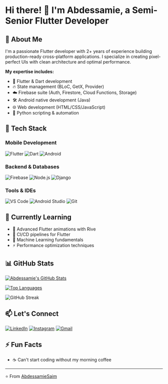 # Hi there! 👋 I'm Abdessamie, a Semi-Senior Flutter Developer


## 🚀 About Me
I'm a passionate Flutter developer with 2+ years of experience building production-ready cross-platform applications. I specialize in creating pixel-perfect UIs with clean architecture and optimal performance.

**My expertise includes:**
- 📱 Flutter & Dart development
- 🔥 State management (BLoC, GetX, Provider)
- ☁️ Firebase suite (Auth, Firestore, Cloud Functions, Storage)
- 🛠️ Android native development (Java)
- 🌐 Web development (HTML/CSS/JavaScript)
- 🐍 Python scripting & automation

## 🔧 Tech Stack

### Mobile Development
![Flutter](https://img.shields.io/badge/Flutter-02569B?style=for-the-badge&logo=flutter&logoColor=white)
![Dart](https://img.shields.io/badge/Dart-0175C2?style=for-the-badge&logo=dart&logoColor=white)
![Android](https://img.shields.io/badge/Android-3DDC84?style=for-the-badge&logo=android&logoColor=white)

### Backend & Databases
![Firebase](https://img.shields.io/badge/Firebase-FFCA28?style=for-the-badge&logo=firebase&logoColor=black)
![Node.js](https://img.shields.io/badge/Node.js-339933?style=for-the-badge&logo=nodedotjs&logoColor=white)
![Django](https://img.shields.io/badge/Django-092E20?style=for-the-badge&logo=django&logoColor=white)


### Tools & IDEs
![VS Code](https://img.shields.io/badge/VS_Code-007ACC?style=for-the-badge&logo=visual-studio-code&logoColor=white)
![Android Studio](https://img.shields.io/badge/Android_Studio-3DDC84?style=for-the-badge&logo=android-studio&logoColor=white)
![Git](https://img.shields.io/badge/Git-F05032?style=for-the-badge&logo=git&logoColor=white)

## 🌱 Currently Learning
- 🚀 Advanced Flutter animations with Rive
- 🔄 CI/CD pipelines for Flutter
- 🧠 Machine Learning fundamentals
- ⚡ Performance optimization techniques


## 📊 GitHub Stats

[![Abdessamie's GitHub Stats](https://github-readme-stats.vercel.app/api?username=AbdessamieSaim&show_icons=true&theme=radical&hide_border=true)](https://github.com/AbdessamieSaim)

[![Top Languages](https://github-readme-stats.vercel.app/api/top-langs/?username=AbdessamieSaim&layout=compact&theme=radical&hide_border=true)](https://github.com/AbdessamieSaim)

![GitHub Streak](https://streak-stats.demolab.com?user=AbdessamieSaim&theme=radical&hide_border=true)

## 📫 Let's Connect
[![LinkedIn](https://img.shields.io/badge/LinkedIn-0077B5?style=for-the-badge&logo=linkedin&logoColor=white)](www.linkedin.com/in/abdessamie-saim)
[![Instagram](https://img.shields.io/badge/Instagram-E4405F?style=for-the-badge&logo=instagram&logoColor=white)](https://instagram.com/sa.abdessamie)
[![Gmail](https://img.shields.io/badge/Gmail-D14836?style=for-the-badge&logo=gmail&logoColor=white)](mailto:abdessamiesaim@gmail.com)



## ⚡ Fun Facts

- ☕ Can't start coding without my morning coffee

---

⭐️ From [AbdessamieSaim](https://github.com/AbdessamieSaim)
